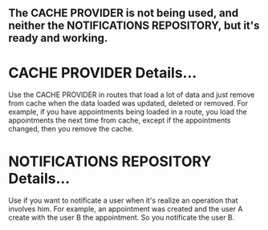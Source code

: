 ## The CACHE PROVIDER is not being used, and neither the NOTIFICATIONS REPOSITORY, but it's ready and working.

# CACHE PROVIDER Details...

Use the CACHE PROVIDER in routes that load a lot of data and just remove from cache when the data loaded was updated, deleted or removed.
For example, if you have appointments being loaded in a route, you load the appointments the next time from cache, except if the appointments changed, then you remove the cache.

# NOTIFICATIONS REPOSITORY Details...

Use if you want to notificate a user when it's realize an operation that involves him. 
For example, an appointment was created and the user A create with the user B the appointment. So you notificate the user B.


